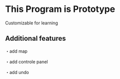 # This Program is Prototype
Customizable for learning
## Additional features
・add map

・add controle panel

・add undo
